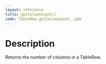 ```yaml
---
layout: reference
title: getColumnCount()
code: TableRow_getColumnCount_.pde
---
```


# Description

Returns the number of columns in a TableRow.

